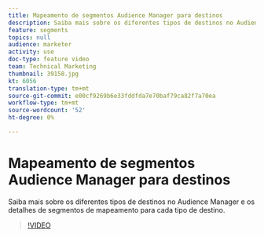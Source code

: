 ```yaml
---
title: Mapeamento de segmentos Audience Manager para destinos
description: Saiba mais sobre os diferentes tipos de destinos no Audience Manager e os detalhes de segmentos de mapeamento para cada tipo de destino.
feature: segments
topics: null
audience: marketer
activity: use
doc-type: feature video
team: Technical Marketing
thumbnail: 39158.jpg
kt: 6056
translation-type: tm+mt
source-git-commit: e00cf9269b6e33fddfda7e70baf79ca82f7a70ea
workflow-type: tm+mt
source-wordcount: '52'
ht-degree: 0%

---
```



# Mapeamento de segmentos Audience Manager para destinos

Saiba mais sobre os diferentes tipos de destinos no Audience Manager e os detalhes de segmentos de mapeamento para cada tipo de destino.

>[!VIDEO](https://video.tv.adobe.com/v/39158/?quality=12&learn=on)
